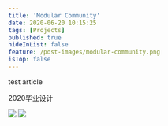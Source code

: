 ```yaml
---
title: 'Modular Community'
date: 2020-06-20 10:15:25
tags: [Projects]
published: true
hideInList: false
feature: /post-images/modular-community.png
isTop: false
---
```

test article
<!-- more -->

2020毕业设计

<!-- more -->

![](https://zhipenghan.com/post-images/1611738976532.jpg)
![](https://zhipenghan.com/post-images/1611739228276.jpg)
